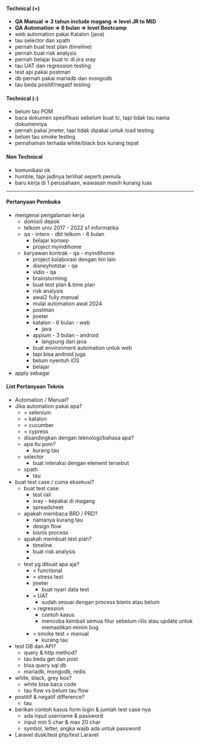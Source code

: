 #### Technical (+) 

- **QA Manual => 3 tahun include magang => level JR to MID**  
- **QA Automation => 6 bulan => level Bootcamp**
- web automation pakai Katalon (java)
- tau selector dan xpath
- pernah buat test plan (timeline)
- pernah buat risk analysis
- pernah belajar buat tc di jira xray
- tau UAT dan regression testing
- test api pakai postman
- db pernah pakai mariadb dan mongodb
- tau beda positif/negatif testing

#### Technical (-)  

- belum tau POM
- baca dokumen spesifikasi sebelum buat tc, tapi tidak tau nama dokumennya
- pernah pakai jmeter, tapi tidak dipakai untuk load testing
- belum tau smoke testing
- pemahaman terhada white/black box kurang tepat

#### Non Technical  

- komunikasi ok
- humble, tapi jadinya terlihat seperti pemula
- baru kerja di 1 perusahaan, wawasan masih kurang luas

---

#### Pertanyaan Pembuka

- mengenai pengalaman kerja  
	- domisili depok
	- telkom univ 2017 - 2022 s1 informatika
	- qa - intern - dbt telkom - 6 bulan
		- belajar konsep
		- project myindihome
	- karyawan kontrak - qa - myindihome
		- project kolaborasi dengan tim lain
		- disneyhotstar - qa
		- vidio - qa
		- brainstorming
		- buat test plan & time plan
		- risk analysis
		- awal2 fully manual
		- mulai automation awal 2024
		- postman
		- jmeter
		- katalon - 6 bulan - web
			- java
		- appium - 3 bulan - android
			- langsung dari java 
		- buat environment automation untuk web
		- tapi bisa android juga
		- belum nyentuh iOS
		- belajar
- apply sebagai


#### List Pertanyaan Teknis

- Automation / Manual?  
- Jika automation pakai apa?
	- = selenium
	- = katalon
	- = cucumber
	- = cypress
	- disandingkan dengan teknologi/bahasa apa?
	- apa itu pom?
		- kurang tau
	- selector
		- buat interaksi dengan element tersebut
	- xpath
		- tau
- buat test case / cuma eksekusi?
	- buat test case
		- test rail
		- xray - kepakai di magang
		- spreadsheet
	- apakah membaca BRD / PRD?
		- namanya kurang tau
		- design flow
		- bisnis process
	- apakah membuat test plan?
		- timeline
		- buat risk analysis
		- 
	- test yg dibuat apa aja?
		- = functional
		- = stress test
		- jmeter
			- buat nyari data test
		- = UAT
			- sudah sesuai dengan process bisnis atau belum
		- = regression
			- contoh kasus
			- mencoba kembali semua fitur sebelum rilis atau update untuk memastikan minim bug
		- = smoke test = manual
			- kurang tau
- test DB dan API?
	- query & http method?
	- tau beda get dan post
	- bisa query sql db
	- mariadb, mongodb, redis
- white, black, grey box?
	- white bisa baca code
	- tau flow vs belum tau flow
- postitif & negatif difference?
	- tau
- berikan contoh kasus form login & jumlah test case nya
	- ada input username & password
	- input min 5 char & max 20 char
	- symbol, letter, angka wajib ada untuk password
- Laravel dusk/test php/test Laravel